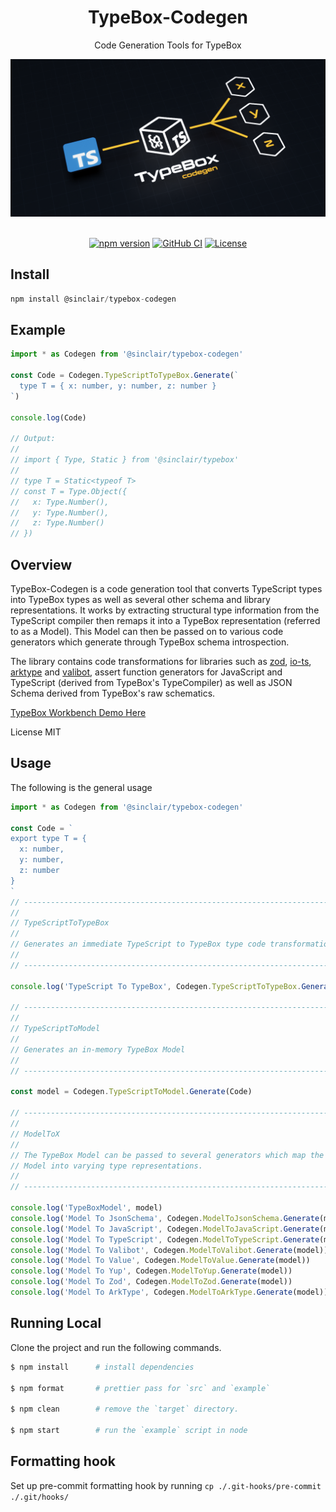 <div align='center'>

<h1>TypeBox-Codegen</h1>

<p>Code Generation Tools for TypeBox</p>

<img src="https://github.com/sinclairzx81/typebox-codegen/blob/main/codegen.png?raw=true" />

<br />
<br />

[![npm version](https://badge.fury.io/js/%40sinclair%2Ftypebox-codegen.svg)](https://badge.fury.io/js/%40sinclair%2Ftypebox-codegen)
[![GitHub CI](https://github.com/sinclairzx81/typebox-codegen/actions/workflows/ci.yml/badge.svg)](https://github.com/sinclairzx81/typebox-codegen/actions/workflows/ci.yml)
[![License](https://img.shields.io/badge/License-MIT-yellow.svg)](https://opensource.org/licenses/MIT)

</div>

## Install

```typescript
npm install @sinclair/typebox-codegen
```

## Example

```typescript
import * as Codegen from '@sinclair/typebox-codegen'

const Code = Codegen.TypeScriptToTypeBox.Generate(`
  type T = { x: number, y: number, z: number }
`)

console.log(Code)

// Output:
//
// import { Type, Static } from '@sinclair/typebox'
// 
// type T = Static<typeof T>
// const T = Type.Object({
//   x: Type.Number(),
//   y: Type.Number(),
//   z: Type.Number()
// })
```

## Overview

TypeBox-Codegen is a code generation tool that converts TypeScript types into TypeBox types as well as several other schema and library representations. It works by extracting structural type information from the TypeScript compiler then remaps it into a TypeBox representation (referred to as a Model). This Model can then be passed on to various code generators which generate through TypeBox schema introspection.

The library contains code transformations for libraries such as [zod](https://github.com/colinhacks/zod), [io-ts](https://github.com/gcanti/io-ts), [arktype](https://github.com/arktypeio/arktype) and [valibot](https://github.com/fabian-hiller/valibot), assert function generators for JavaScript and TypeScript (derived from TypeBox's TypeCompiler) as well as JSON Schema derived from TypeBox's raw schematics.

[TypeBox Workbench Demo Here](https://sinclairzx81.github.io/typebox-workbench/)

License MIT

## Usage

The following is the general usage

```typescript
import * as Codegen from '@sinclair/typebox-codegen'

const Code = `
export type T = {
  x: number,
  y: number,
  z: number
}
`
// ----------------------------------------------------------------------------
//
// TypeScriptToTypeBox
//
// Generates an immediate TypeScript to TypeBox type code transformation
//
// ----------------------------------------------------------------------------

console.log('TypeScript To TypeBox', Codegen.TypeScriptToTypeBox.Generate(Code))

// ----------------------------------------------------------------------------
//
// TypeScriptToModel
//
// Generates an in-memory TypeBox Model
//
// ----------------------------------------------------------------------------

const model = Codegen.TypeScriptToModel.Generate(Code)

// ----------------------------------------------------------------------------
//
// ModelToX
//
// The TypeBox Model can be passed to several generators which map the
// Model into varying type representations.
//
// ----------------------------------------------------------------------------

console.log('TypeBoxModel', model)
console.log('Model To JsonSchema', Codegen.ModelToJsonSchema.Generate(model))
console.log('Model To JavaScript', Codegen.ModelToJavaScript.Generate(model))
console.log('Model To TypeScript', Codegen.ModelToTypeScript.Generate(model))
console.log('Model To Valibot', Codegen.ModelToValibot.Generate(model))
console.log('Model To Value', Codegen.ModelToValue.Generate(model))
console.log('Model To Yup', Codegen.ModelToYup.Generate(model))
console.log('Model To Zod', Codegen.ModelToZod.Generate(model))
console.log('Model To ArkType', Codegen.ModelToArkType.Generate(model))
```

## Running Local

Clone the project and run the following commands.

```bash
$ npm install      # install dependencies

$ npm format       # prettier pass for `src` and `example`

$ npm clean        # remove the `target` directory.

$ npm start        # run the `example` script in node
```

## Formatting hook

Set up pre-commit formatting hook by running `cp ./.git-hooks/pre-commit ./.git/hooks/`
